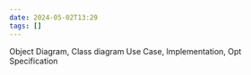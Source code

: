 ```yaml
---
date: 2024-05-02T13:29
tags: []
---
```

Object Diagram, 
Class diagram
Use Case,
Implementation,
Opt Specification
